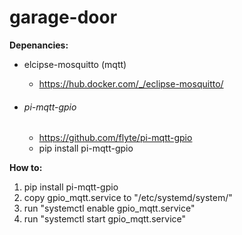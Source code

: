 # garage-door  



**Depenancies:**

- elcipse-mosquitto (mqtt)

  - https://hub.docker.com/_/eclipse-mosquitto/

- ###### pi-mqtt-gpio  

  - https://github.com/flyte/pi-mqtt-gpio 
  - pip install pi-mqtt-gpio

**How to:**

1. pip install pi-mqtt-gpio
2. copy gpio_mqtt.service to "/etc/systemd/system/"
3. run "systemctl enable gpio_mqtt.service"
4. run "systemctl start gpio_mqtt.service"